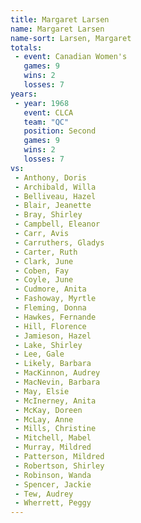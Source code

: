 ```yaml
---
title: Margaret Larsen
name: Margaret Larsen
name-sort: Larsen, Margaret
totals:
 - event: Canadian Women's
   games: 9
   wins: 2
   losses: 7
years:
 - year: 1968
   event: CLCA
   team: "QC"
   position: Second
   games: 9
   wins: 2
   losses: 7
vs:
 - Anthony, Doris
 - Archibald, Willa
 - Belliveau, Hazel
 - Blair, Jeanette
 - Bray, Shirley
 - Campbell, Eleanor
 - Carr, Avis
 - Carruthers, Gladys
 - Carter, Ruth
 - Clark, June
 - Coben, Fay
 - Coyle, June
 - Cudmore, Anita
 - Fashoway, Myrtle
 - Fleming, Donna
 - Hawkes, Fernande
 - Hill, Florence
 - Jamieson, Hazel
 - Lake, Shirley
 - Lee, Gale
 - Likely, Barbara
 - MacKinnon, Audrey
 - MacNevin, Barbara
 - May, Elsie
 - McInerney, Anita
 - McKay, Doreen
 - McLay, Anne
 - Mills, Christine
 - Mitchell, Mabel
 - Murray, Mildred
 - Patterson, Mildred
 - Robertson, Shirley
 - Robinson, Wanda
 - Spencer, Jackie
 - Tew, Audrey
 - Wherrett, Peggy
---
```

